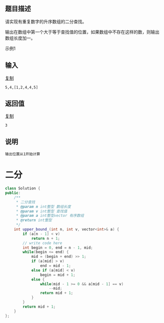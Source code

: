 ## 题目描述

请实现有重复数字的升序数组的二分查找。

输出在数组中第一个大于等于查找值的位置，如果数组中不存在这样的数，则输出数组长度加一。

示例1

## 输入

[复制](javascript:void(0);)

```
5,4,[1,2,4,4,5]
```

## 返回值

[复制](javascript:void(0);)

```
3
```

## 说明

```
输出位置从1开始计算  
```



# 二分

```c++
class Solution {
public:
    /**
     * 二分查找
     * @param n int整型 数组长度
     * @param v int整型 查找值
     * @param a int整型vector 有序数组
     * @return int整型
     */
    int upper_bound_(int n, int v, vector<int>& a) {
        if (a[n - 1] < v)
            return n + 1;
        // write code here
        int begin = 0, end = n - 1, mid;
        while(begin <= end) {
            mid = (begin + end) >> 1;
            if (a[mid] > v) 
                end = mid - 1;
            else if (a[mid] < v)
                begin = mid + 1;
            else {
                while(mid - 1 >= 0 && a[mid - 1] == v)
                    --mid;
                return mid + 1;
            }
        }
        return mid + 1;
    }
};
```

